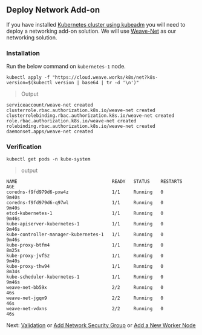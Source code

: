 ## Deploy Network Add-on

If you have installed [Kubernetes cluster using kubeadm](02-Kubeadm.md) you will need to deploy a networking add-on solution.
We will use [Weave-Net](https://www.weave.works/docs/net/latest/kubernetes/kube-addon/) as our networking solution.

### Installation

Run the below command on ```kubernetes-1``` node.

```shell
kubectl apply -f "https://cloud.weave.works/k8s/net?k8s-version=$(kubectl version | base64 | tr -d '\n')"
```
> Output

```shell
serviceaccount/weave-net created
clusterrole.rbac.authorization.k8s.io/weave-net created
clusterrolebinding.rbac.authorization.k8s.io/weave-net created
role.rbac.authorization.k8s.io/weave-net created
rolebinding.rbac.authorization.k8s.io/weave-net created
daemonset.apps/weave-net created
```

### Verification

```shell
kubectl get pods -n kube-system
```
> output

```shell
NAME                                   READY   STATUS    RESTARTS   AGE
coredns-f9fd979d6-pxw4z                1/1     Running   0          9m40s
coredns-f9fd979d6-q97wl                1/1     Running   0          9m40s
etcd-kubernetes-1                      1/1     Running   0          9m46s
kube-apiserver-kubernetes-1            1/1     Running   0          9m46s
kube-controller-manager-kubernetes-1   1/1     Running   0          9m46s
kube-proxy-btfm4                       1/1     Running   0          8m25s
kube-proxy-jvf5z                       1/1     Running   0          9m40s
kube-proxy-thw94                       1/1     Running   0          8m34s
kube-scheduler-kubernetes-1            1/1     Running   0          9m46s
weave-net-bb59x                        2/2     Running   0          46s
weave-net-jgqm9                        2/2     Running   0          46s
weave-net-vdxns                        2/2     Running   0          46s
```


Next: [Validation](05-Validation.md) or [Add Network Security Group](10-add-nsg.md) or [Add a New Worker Node](11-add-new-node.md)

